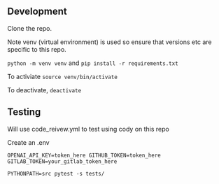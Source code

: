 ## Development

Clone the repo.

Note venv (virtual environment) is used so ensure that versions etc are specific to this repo.

`python -m venv venv` and
`pip install -r requirements.txt`

To activiate
`source venv/bin/activate`

To deactivate, `deactivate`

## Testing

Will use code_reivew.yml to test using cody on this repo

Create an .env

`OPENAI_API_KEY=token_here
GITHUB_TOKEN=token_here
GITLAB_TOKEN=your_gitlab_token_here`

`PYTHONPATH=src pytest -s tests/`
